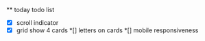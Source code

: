 ** today todo list

*[x] scroll indicator
*[x] grid show 4 cards
*[] letters on cards
*[] mobile responsiveness
